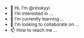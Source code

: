 - 👋 Hi, I’m @rinokyyi
- 👀 I’m interested in ...
- 🌱 I’m currently learning ...
- 💞️ I’m looking to collaborate on ...
- 📫 How to reach me ...

<!---
rinokyyi/rinokyyi is a ✨ special ✨ repository because its `README.md` (this file) appears on your GitHub profile.
You can click the Preview link to take a look at your changes.
--->
